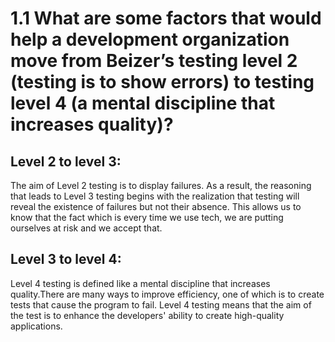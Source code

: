 #  1.1 What are some factors that would help a development organization move from Beizer’s testing level 2 (testing is to show errors) to testing level 4 (a mental discipline that increases quality)?

## Level 2 to level 3:
The aim of Level 2 testing is to display failures. As a result, the reasoning that leads to Level 3 testing begins with the realization that testing will reveal the existence of failures but not their absence. This allows us to know that the fact which is every time we use tech, we are putting ourselves at risk and we accept that.
## Level 3 to level 4:
 Level 4 testing is defined like a mental discipline that increases quality.There are many ways to improve efficiency, one of which is to create tests that cause the program to fail.
Level 4 testing means that the aim of the test is to enhance the developers' ability to create high-quality applications. 
